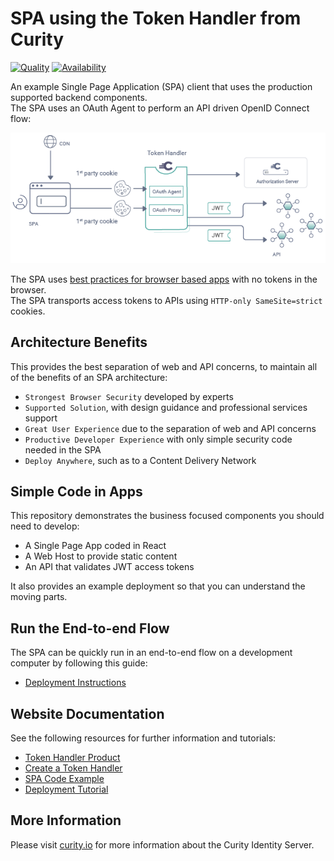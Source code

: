# SPA using the Token Handler from Curity

[![Quality](https://img.shields.io/badge/quality-production-green)](https://curity.io/resources/code-examples/status/)
[![Availability](https://img.shields.io/badge/availability-binary-blue)](https://curity.io/resources/code-examples/status/)

An example Single Page Application (SPA) client that uses the production supported backend components.\
The SPA uses an OAuth Agent to perform an API driven OpenID Connect flow:

![Logical Components](images/logical-components.png)

The SPA uses [best practices for browser based apps](https://datatracker.ietf.org/doc/html/draft-ietf-oauth-browser-based-apps) with no tokens in the browser.\
The SPA transports access tokens to APIs using `HTTP-only SameSite=strict` cookies.

## Architecture Benefits

This provides the best separation of web and API concerns, to maintain all of the benefits of an SPA architecture:

- `Strongest Browser Security` developed by experts
- `Supported Solution`, with design guidance and professional services support
- `Great User Experience` due to the separation of web and API concerns
- `Productive Developer Experience` with only simple security code needed in the SPA
- `Deploy Anywhere`, such as to a Content Delivery Network

## Simple Code in Apps

This repository demonstrates the business focused components you should need to develop:

- A Single Page App coded in React
- A Web Host to provide static content
- An API that validates JWT access tokens

It also provides an example deployment so that you can understand the moving parts.

## Run the End-to-end Flow

The SPA can be quickly run in an end-to-end flow on a development computer by following this guide:

- [Deployment Instructions](/DEPLOYMENT.md)

## Website Documentation

See the following resources for further information and tutorials:

- [Token Handler Product](https://curity.io/product/token-handler/)
- [Create a Token Handler](https://curity.io/resources/learn/curity-token-handler/)
- [SPA Code Example](https://curity.io/resources/learn/token-handler-spa-example/)
- [Deployment Tutorial](https://curity.io/resources/learn/token-handler-deployment-example/)

## More Information

Please visit [curity.io](https://curity.io/) for more information about the Curity Identity Server.


